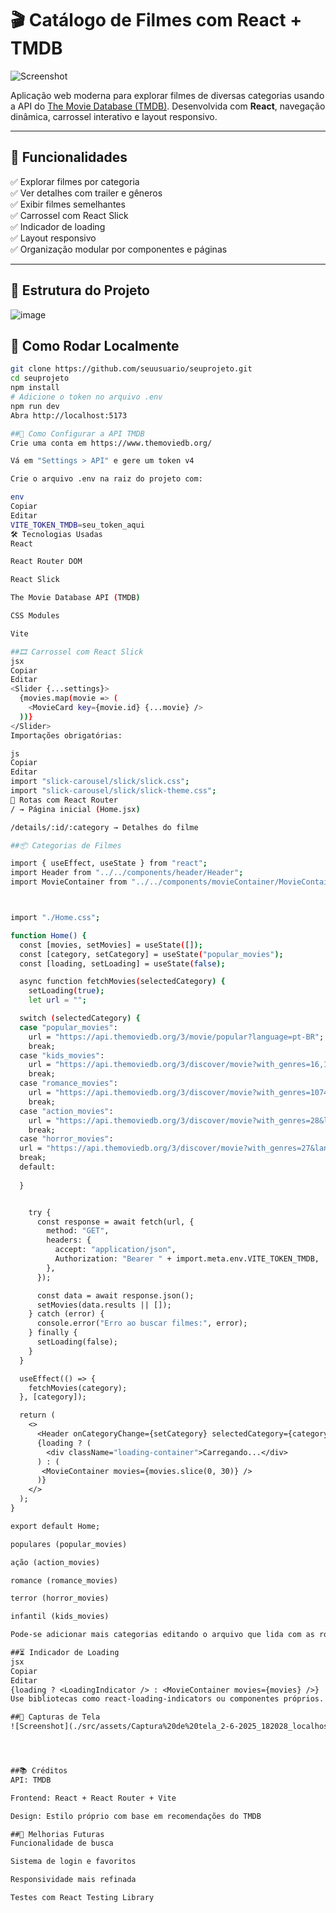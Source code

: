 # 🎬 Catálogo de Filmes com React + TMDB
![Screenshot](./src/assets/Captura%20de%20tela_2-6-2025_18244_localhost.jpeg)




Aplicação web moderna para explorar filmes de diversas categorias usando a API do [The Movie Database (TMDB)](https://www.themoviedb.org/). Desenvolvida com **React**, navegação dinâmica, carrossel interativo e layout responsivo.

---

## 🧩 Funcionalidades

✅ Explorar filmes por categoria  
✅ Ver detalhes com trailer e gêneros  
✅ Exibir filmes semelhantes  
✅ Carrossel com React Slick  
✅ Indicador de loading  
✅ Layout responsivo  
✅ Organização modular por componentes e páginas

---

## 📁 Estrutura do Projeto

![image](https://github.com/user-attachments/assets/f93ae10b-d152-400d-be11-2033033cce37)

## 🚀 Como Rodar Localmente

```bash
git clone https://github.com/seuusuario/seuprojeto.git
cd seuprojeto
npm install
# Adicione o token no arquivo .env
npm run dev
Abra http://localhost:5173

##🔐 Como Configurar a API TMDB
Crie uma conta em https://www.themoviedb.org/

Vá em "Settings > API" e gere um token v4

Crie o arquivo .env na raiz do projeto com:

env
Copiar
Editar
VITE_TOKEN_TMDB=seu_token_aqui
🛠️ Tecnologias Usadas
React

React Router DOM

React Slick

The Movie Database API (TMDB)

CSS Modules

Vite

##🎞️ Carrossel com React Slick
jsx
Copiar
Editar
<Slider {...settings}>
  {movies.map(movie => (
    <MovieCard key={movie.id} {...movie} />
  ))}
</Slider>
Importações obrigatórias:

js
Copiar
Editar
import "slick-carousel/slick/slick.css";
import "slick-carousel/slick/slick-theme.css";
🔄 Rotas com React Router
/ → Página inicial (Home.jsx)

/details/:id/:category → Detalhes do filme

##📦 Categorias de Filmes

import { useEffect, useState } from "react";
import Header from "../../components/header/Header";
import MovieContainer from "../../components/movieContainer/MovieContainer";



import "./Home.css";

function Home() {
  const [movies, setMovies] = useState([]);
  const [category, setCategory] = useState("popular_movies");
  const [loading, setLoading] = useState(false);

  async function fetchMovies(selectedCategory) {
    setLoading(true);
    let url = "";

  switch (selectedCategory) {
  case "popular_movies":
    url = "https://api.themoviedb.org/3/movie/popular?language=pt-BR";
    break;
  case "kids_movies":
    url = "https://api.themoviedb.org/3/discover/movie?with_genres=16,10751&certification_country=BR&certification.lte=L&language=pt-BR";
    break;
  case "romance_movies":
    url = "https://api.themoviedb.org/3/discover/movie?with_genres=10749&language=pt-BR";
    break;
  case "action_movies":
    url = "https://api.themoviedb.org/3/discover/movie?with_genres=28&language=pt-BR";
    break;
  case "horror_movies":
  url = "https://api.themoviedb.org/3/discover/movie?with_genres=27&language=pt-BR";
  break;
  default:
   
  }


    try {
      const response = await fetch(url, {
        method: "GET",
        headers: {
          accept: "application/json",
          Authorization: "Bearer " + import.meta.env.VITE_TOKEN_TMDB,
        },
      });

      const data = await response.json();
      setMovies(data.results || []);
    } catch (error) {
      console.error("Erro ao buscar filmes:", error);
    } finally {
      setLoading(false);
    }
  }

  useEffect(() => {
    fetchMovies(category);
  }, [category]);

  return (
    <>
      <Header onCategoryChange={setCategory} selectedCategory={category} />
      {loading ? (
        <div className="loading-container">Carregando...</div>
      ) : (
       <MovieContainer movies={movies.slice(0, 30)} />
      )}
    </>
  );
}

export default Home;

populares (popular_movies)

ação (action_movies)

romance (romance_movies)

terror (horror_movies)

infantil (kids_movies)

Pode-se adicionar mais categorias editando o arquivo que lida com as routes ou API URLs.

##⏳ Indicador de Loading
jsx
Copiar
Editar
{loading ? <LoadingIndicator /> : <MovieContainer movies={movies} />}
Use bibliotecas como react-loading-indicators ou componentes próprios.

##📸 Capturas de Tela
![Screenshot](./src/assets/Captura%20de%20tela_2-6-2025_182028_localhost.jpeg)




##📚 Créditos
API: TMDB

Frontend: React + React Router + Vite

Design: Estilo próprio com base em recomendações do TMDB

##📌 Melhorias Futuras
Funcionalidade de busca

Sistema de login e favoritos

Responsividade mais refinada

Testes com React Testing Library

